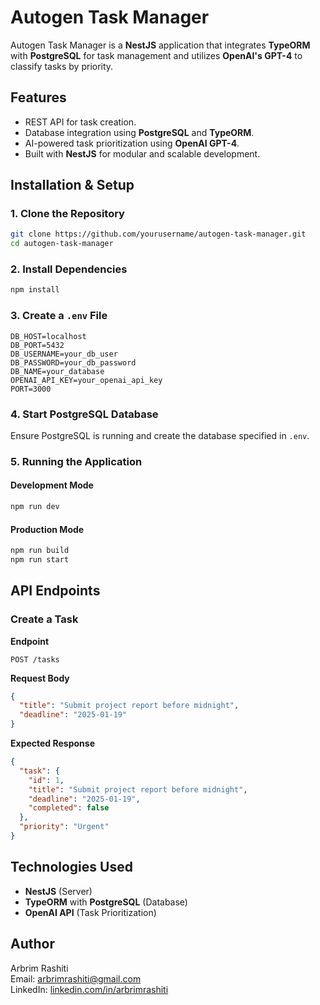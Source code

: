 # Autogen Task Manager

Autogen Task Manager is a **NestJS** application that integrates **TypeORM** with **PostgreSQL** for task management and utilizes **OpenAI's GPT-4** to classify tasks by priority.

## Features

- REST API for task creation.
- Database integration using **PostgreSQL** and **TypeORM**.
- AI-powered task prioritization using **OpenAI GPT-4**.
- Built with **NestJS** for modular and scalable development.

## Installation & Setup

### 1. Clone the Repository
```sh
git clone https://github.com/yourusername/autogen-task-manager.git
cd autogen-task-manager
```

### 2. Install Dependencies
```sh
npm install
```

### 3. Create a `.env` File
```
DB_HOST=localhost
DB_PORT=5432
DB_USERNAME=your_db_user
DB_PASSWORD=your_db_password
DB_NAME=your_database
OPENAI_API_KEY=your_openai_api_key
PORT=3000
```

### 4. Start PostgreSQL Database
Ensure PostgreSQL is running and create the database specified in `.env`.

### 5. Running the Application

#### Development Mode
```sh
npm run dev
```

#### Production Mode
```sh
npm run build
npm run start
```

## API Endpoints

### Create a Task

**Endpoint**
```
POST /tasks
```

**Request Body**
```json
{
  "title": "Submit project report before midnight",
  "deadline": "2025-01-19"
}
```

**Expected Response**
```json
{
  "task": {
    "id": 1,
    "title": "Submit project report before midnight",
    "deadline": "2025-01-19",
    "completed": false
  },
  "priority": "Urgent"
}
```

## Technologies Used

- **NestJS** (Server)
- **TypeORM** with **PostgreSQL** (Database)
- **OpenAI API** (Task Prioritization)

## Author

Arbrim Rashiti  
Email: arbrimrashiti@gmail.com  
LinkedIn: [linkedin.com/in/arbrimrashiti](https://linkedin.com/in/arbrimrashiti)

